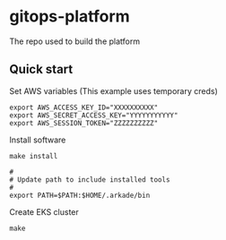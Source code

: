 # gitops-platform

The repo used to build the platform

## Quick start

Set AWS variables (This example uses temporary creds)

```
export AWS_ACCESS_KEY_ID="XXXXXXXXXX"
export AWS_SECRET_ACCESS_KEY="YYYYYYYYYYY"
export AWS_SESSION_TOKEN="ZZZZZZZZZZ"
```

Install software

```
make install

#
# Update path to include installed tools
#
export PATH=$PATH:$HOME/.arkade/bin
```

Create EKS cluster

```
make 
```

